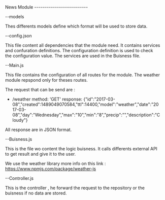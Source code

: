 News Module ---------------------------

--models

Thes differents models define which format will be used to store data.


--config.json

This file content all dependencies that the module need.
It contains services and confuration definitions.
The configuration definition is used to check the configuration value.
The services are used in the Buisness file.

--Main.js

This file contains the configuration of all routes for the module.
The weather module repspond only for theses routes.

The request that can be send are : 

- /weather
        method: 'GET'
        response: {"id":"2017-03-08","created":1489049070584,"ttl":14400,"model":"weather","date":"2017-03-08","day":"Wednesday","max":"10","min":"8","precip":"","description":"Cloudy"}


All response are in JSON format.


--Buisness.js

This is the file wo content the logic buisness.
It calls differents external API to get result and give it to the user.

We use the weather library more info on this link : https://www.npmjs.com/package/weather-js

--Controller.js

This is the controller , he forward the request to the repository
or the buisness if no data are stored.